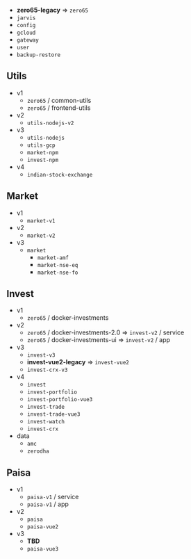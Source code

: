 - **zero65-legacy** ⇒ `zero65`
- `jarvis`
- `config`
- `gcloud`
- `gateway`
- `user`
- `backup-restore`


## Utils
- v1
  - `zero65` / common-utils
  - `zero65` / frontend-utils
- v2
  - `utils-nodejs-v2`
- v3
  - `utils-nodejs`
  - `utils-gcp`
  - `market-npm`
  - `invest-npm`
- v4
  - `indian-stock-exchange`

## Market
- v1
  - `market-v1`
- v2
  - `market-v2`
- v3
  - `market`
    - `market-amf`
    - `market-nse-eq`
    - `market-nse-fo`

## Invest
- v1
  - `zero65` / docker-investments
- v2
  - `zero65` / docker-investments-2.0 ⇒ `invest-v2` / service
  - `zero65` / docker-investments-ui ⇒ `invest-v2` / app
- v3
  - `invest-v3`
  - **invest-vue2-legacy** ⇒ `invest-vue2`
  - `invest-crx-v3`
- v4
  - `invest`
  - `invest-portfolio`
  - `invest-portfolio-vue3`
  - `invest-trade`
  - `invest-trade-vue3`
  - `invest-watch`
  - `invest-crx`
- data
  - `amc`
  - `zerodha`

## Paisa
- v1
  - `paisa-v1` / service
  - `paisa-v1` / app
- v2
  - `paisa`
  - `paisa-vue2`
- v3
  - **TBD**
  - `paisa-vue3`
